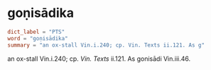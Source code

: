 # goṇisādika

``` toml
dict_label = "PTS"
word = "goṇisādika"
summary = "an ox-stall Vin.i.240; cp. Vin. Texts ii.121. As g"
```

an ox\-stall Vin.i.240; cp. *Vin. Texts* ii.121. As gonisādi Vin.iii.46.

